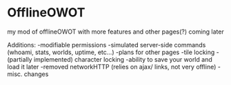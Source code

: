 # OfflineOWOT
my mod of offlineOWOT with more features and other pages(?) coming later

Additions:
-modifiable permissions
-simulated server-side commands (whoami, stats, worlds, uptime, etc...)
-plans for other pages
-tile locking
-(partially implemented) character locking
-ability to save your world and load it later
-removed networkHTTP (relies on ajax/ links, not very offline)
-misc. changes
